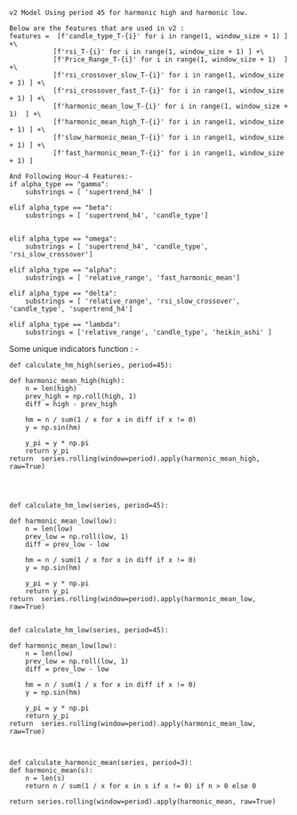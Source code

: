     v2 Model Using period 45 for harmonic high and harmonic low. 
    
    Below are the features that are used in v2 : 
    features =  [f'candle_type_T-{i}' for i in range(1, window_size + 1) ] +\
               [f'rsi_T-{i}' for i in range(1, window_size + 1) ] +\
               [f'Price_Range_T-{i}' for i in range(1, window_size + 1)  ] +\
               [f'rsi_crossover_slow_T-{i}' for i in range(1, window_size + 1) ] +\
               [f'rsi_crossover_fast_T-{i}' for i in range(1, window_size + 1) ] +\
               [f'harmonic_mean_low_T-{i}' for i in range(1, window_size + 1)  ] +\
               [f'harmonic_mean_high_T-{i}' for i in range(1, window_size + 1) ] +\
               [f'slow_harmonic_mean_T-{i}' for i in range(1, window_size + 1) ] +\
               [f'fast_harmonic_mean_T-{i}' for i in range(1, window_size + 1) ] 
    
    And Following Hour-4 Features:-
    if alpha_type == "gamma":
        substrings = [ 'supertrend_h4' ]
    
    elif alpha_type == "beta":
        substrings = [ 'supertrend_h4', 'candle_type']
        
        
    elif alpha_type == "omega":
        substrings = [ 'supertrend_h4', 'candle_type', 'rsi_slow_crossover']
        
    elif alpha_type == "alpha":
        substrings = [ 'relative_range', 'fast_harmonic_mean']
    
    elif alpha_type == "delta":
        substrings = [ 'relative_range', 'rsi_slow_crossover', 'candle_type', 'supertrend_h4']
        
    elif alpha_type == "lambda":
        substrings = ['relative_range', 'candle_type', 'heikin_ashi' ]




Some unique indicators function : -
    
    def calculate_hm_high(series, period=45):
    
    def harmonic_mean_high(high):
        n = len(high)
        prev_high = np.roll(high, 1)    
        diff = high - prev_high
    
        hm = n / sum(1 / x for x in diff if x != 0)
        y = np.sin(hm)
    
        y_pi = y * np.pi
        return y_pi
    return  series.rolling(window=period).apply(harmonic_mean_high, raw=True)
    
    
    
    
    def calculate_hm_low(series, period=45):
    
    def harmonic_mean_low(low):
        n = len(low)
        prev_low = np.roll(low, 1)    
        diff = prev_low - low
    
        hm = n / sum(1 / x for x in diff if x != 0)
        y = np.sin(hm)
    
        y_pi = y * np.pi
        return y_pi
    return  series.rolling(window=period).apply(harmonic_mean_low, raw=True)


    def calculate_hm_low(series, period=45):

    def harmonic_mean_low(low):
        n = len(low)
        prev_low = np.roll(low, 1)    
        diff = prev_low - low

        hm = n / sum(1 / x for x in diff if x != 0)
        y = np.sin(hm)

        y_pi = y * np.pi
        return y_pi
    return  series.rolling(window=period).apply(harmonic_mean_low, raw=True)

    

    def calculate_harmonic_mean(series, period=3):
    def harmonic_mean(s):
        n = len(s)
        return n / sum(1 / x for x in s if x != 0) if n > 0 else 0
    
    return series.rolling(window=period).apply(harmonic_mean, raw=True)
